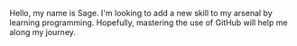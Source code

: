 Hello, my name is Sage. I'm looking to add a new skill to my arsenal by learning programming. Hopefully, mastering the use of GitHub will help me along my journey.
